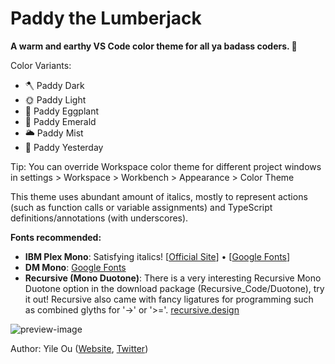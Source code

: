 # Paddy the Lumberjack

**A warm and earthy VS Code color theme for all ya badass coders. 🍁**

Color Variants:

- 🪓 Paddy Dark
- 🌞 Paddy Light
- 🍆 Paddy Eggplant
- 🌲 Paddy Emerald
- 🌥 Paddy Mist
- 🌚 Paddy Yesterday

Tip: You can override Workspace color theme for different project windows in settings > Workspace > Workbench > Appearance > Color Theme

This theme uses abundant amount of italics, mostly to represent actions (such as function calls or variable assignments) and TypeScript definitions/annotations (with underscores). 

**Fonts recommended:**

- **IBM Plex Mono**: Satisfying italics! [[Official Site](https://www.ibm.com/plex/)] • [[Google Fonts](https://fonts.google.com/specimen/IBM+Plex+Mono)]
- **DM Mono**: [Google Fonts](https://fonts.google.com/specimen/DM+Mono)
- **Recursive (Mono Duotone)**: There is a very interesting Recursive Mono Duotone option in the download package (Recursive_Code/Duotone), try it out! Recursive also came with fancy ligatures for programming such as combined glyths for '->' or '>='. [recursive.design](https://www.recursive.design/)

![preview-image](https://raw.githubusercontent.com/troydraws/paddy-color-theme/master/paddy-color-theme-preview.gif)

Author: Yile Ou ([Website](https://yile.art/), [Twitter](https://twitter.com/yile_art))